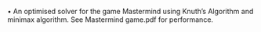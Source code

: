 •	An optimised solver for the game Mastermind using Knuth’s Algorithm and minimax algorithm. See Mastermind game.pdf for performance.

